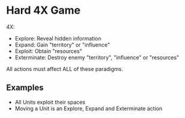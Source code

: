 # Hard 4X Game

4X:
-   Explore: Reveal hidden information
-   Expand: Gain "territory" or "influence"
-   Exploit: Obtain "resources"
-   Exterminate: Destroy enemy "territory", "influence" or "resources"


All actions must affect ALL of these paradigms.

## Examples

-   All Units exploit their spaces
-   Moving a Unit is an Explore, Expand and Exterminate action

